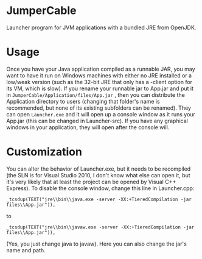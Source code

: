 JumperCable
===========

Launcher program for JVM applications with a bundled JRE from OpenJDK.

Usage
=====

Once you have your Java application compiled as a runnable JAR, you may want to
have it run on Windows machines with either no JRE installed or a low/weak version (such as the 32-bit JRE
that only has a -client option for its VM, which is slow).  If you rename your runnable jar to App.jar and
put it in `JumperCable/Application/files/App.jar` , then you can distribute the Application directory to users (changing that folder's name is recommended, but none of its existing subfolders can be renamed).  They can open `Launcher.exe` and it will open up a console window as it runs your App.jar (this can be changed in Launcher-src).  If you have any
graphical windows in your application, they will open after the console will.

Customization
=============

You can alter the behavior of Launcher.exe, but it needs to be recompiled (the SLN is for Visual Studio 2010, I don't know
what else can open it, but it's very likely that at least the project can be opened by Visual C++ Express).  To disable the console window, change this line in Launcher.cpp:

`_tcsdup(TEXT("jre\\bin\\java.exe -server -XX:+TieredCompilation -jar files\\App.jar")),`

to

`_tcsdup(TEXT("jre\\bin\\javaw.exe -server -XX:+TieredCompilation -jar files\\App.jar")),`

(Yes, you just change java to javaw).  Here you can also change the jar's name and path.
